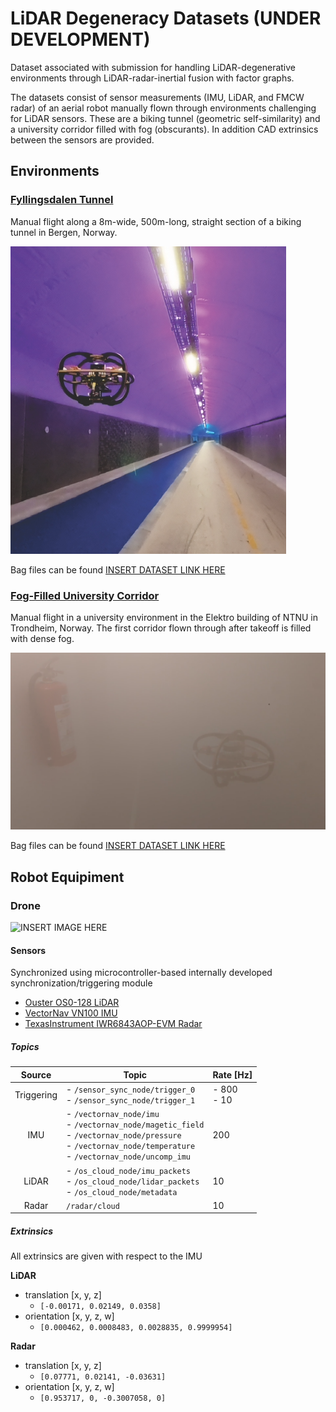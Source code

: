 # LiDAR Degeneracy Datasets (UNDER DEVELOPMENT)

Dataset associated with submission for handling LiDAR-degenerative environments through LiDAR-radar-inertial fusion with factor graphs.

The datasets consist of sensor measurements (IMU, LiDAR, and FMCW radar) of an aerial robot manually flown through environments challenging for LiDAR sensors. These are a biking tunnel (geometric self-similarity) and a university corridor filled with fog (obscurants). In addition CAD extrinsics between the sensors are provided.

## Environments

### [Fyllingsdalen Tunnel](https://maps.app.goo.gl/Crj1o13NznuE5fZn8)

Manual flight along a 8m-wide, 500m-long, straight section of a biking tunnel in Bergen, Norway.

![INSERT IMAGE HERE](images/drone_in_tunnel.png)

Bag files can be found [INSERT DATASET LINK HERE]()

### [Fog-Filled University Corridor](https://maps.app.goo.gl/V5ZfTVAy4xxQHPzs5)

Manual flight in a university environment in the Elektro building of NTNU in Trondheim, Norway. The first corridor flown through after takeoff is filled with dense fog.

![INSERT IMAGE HERE](images/image-1580.png)

Bag files can be found [INSERT DATASET LINK HERE]()

## Robot Equipiment

### Drone

![INSERT IMAGE HERE](image.png)

#### Sensors

Synchronized using microcontroller-based internally developed synchronization/triggering module

- [Ouster OS0-128 LiDAR](https://ouster.com/products/scanning-lidar/os0-sensor/)
- [VectorNav VN100 IMU](https://www.vectornav.com/products/detail/vn-100)
- [TexasInstrument IWR6843AOP-EVM Radar](https://www.ti.com/tool/IWR6843AOPEVM)

##### Topics

| **Source** 	| **Topic**                                                                                                                                                         	| **Rate [Hz]** 	|
|:----------:	|-------------------------------------------------------------------------------------------------------------------------------------------------------------------	|---------------	|
| Triggering 	| - `/sensor_sync_node/trigger_0`<br>- `/sensor_sync_node/trigger_1`                                                                                                	| - 800<br>- 10 	|
| IMU        	| - `/vectornav_node/imu`<br>- `/vectornav_node/magetic_field`<br>- `/vectornav_node/pressure`<br>- `/vectornav_node/temperature`<br>- `/vectornav_node/uncomp_imu` 	| 200           	|
| LiDAR      	| - `/os_cloud_node/imu_packets`<br>- `/os_cloud_node/lidar_packets`<br>- `/os_cloud_node/metadata`                                                                 	| 10            	|
| Radar      	| `/radar/cloud`                                                                                                                                                    	| 10            	|

##### Extrinsics

All extrinsics are given with respect to the IMU

**LiDAR**

- translation [x, y, z]
  - `[-0.00171, 0.02149, 0.0358]`
- orientation [x, y, z, w]
  - `[0.000462, 0.0008483, 0.0028835, 0.9999954]`

**Radar**

- translation [x, y, z]
  - `[0.07771, 0.02141, -0.03631]`
- orientation [x, y, z, w]
  - `[0.953717, 0, -0.3007058, 0]`
